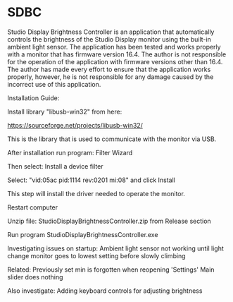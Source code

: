 # SDBC
Studio Display Brightness Controller is an application that automatically controls the brightness of the Studio Display monitor using the built-in ambient light sensor. The application has been tested and works properly with a monitor that has firmware version 16.4. The author is not responsible for the operation of the application with firmware versions other than 16.4. The author has made every effort to ensure that the application works properly, however, he is not responsible for any damage caused by the incorrect use of this application.


Installation Guide:

Install library "libusb-win32" from here:

https://sourceforge.net/projects/libusb-win32/

This is the library that is used to communicate with the monitor via USB.


After installation run program: Filter Wizard

Then select: Install a device filter

Select: "vid:05ac pid:1114 rev:0201 mi:08" and click Install

This step will install the driver needed to operate the monitor.


Restart computer


Unzip file: StudioDisplayBrightnessController.zip from Release section

Run program StudioDisplayBrightnessController.exe


Investigating issues on startup:
Ambient light sensor not working until light change
monitor goes to lowest setting before slowly climbing

Related:
Previously set min is forgotten when reopening 'Settings'
Main slider does nothing

Also investigate:
Adding keyboard controls for adjusting brightness